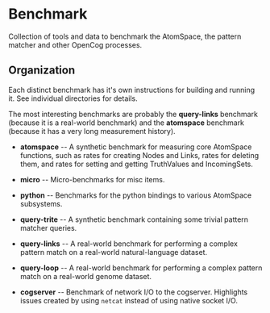 # Benchmark

Collection of tools and data to benchmark the AtomSpace, the pattern
matcher and other OpenCog processes.

## Organization
Each distinct benchmark has it's own instructions for building and
running it.  See individual directories for details.

The most interesting benchmarks are probably the **query-links**
benchmark (because it is a real-world benchmark) and the **atomspace**
benchmark (because it has a very long measurement history).

* __atomspace__ -- A synthetic benchmark for measuring core AtomSpace
  functions, such as rates for creating Nodes and Links, rates for
  deleting them, and rates for setting and getting TruthValues and
  IncomingSets.

* __micro__ -- Micro-benchmarks for misc items.

* __python__ -- Benchmarks for the python bindings to various AtomSpace
  subsystems.

* __query-trite__ -- A synthetic benchmark containing some trivial
  pattern matcher queries.

* __query-links__ -- A real-world benchmark for performing a complex
  pattern match on a real-world natural-language dataset.

* __query-loop__ -- A real-world benchmark for performing a complex
  pattern match on a real-world genome dataset.

* __cogserver__ -- Benchmark of network I/O to the cogserver.
  Highlights issues created by using `netcat` instead of using native
  socket I/O.
